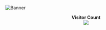 ![Banner](https://i.ibb.co/Ctz8pbq/Git-Hub-Profile-Cover.jpg)

<!-- visitor counter -->
<p align="center"> 
<strong>Visitor Count </strong> <br />
  <img src="https://profile-counter.glitch.me/kmhmubin/count.svg" />
</p>


